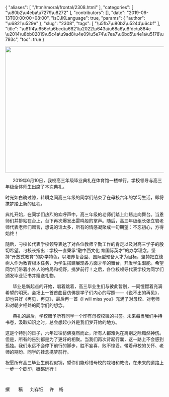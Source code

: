 {
    "aliases": [
        "/html/moral/frontal/2308.html"
    ],
    "categories": [
        "\u80b2\u4eba\u7279\u8272"
    ],
    "contributors": [],
    "date": "2019-06-13T00:00:00+08:00",
    "isCJKLanguage": true,
    "params": {
        "author": "\u6821\u529e"
    },
    "slug": "2308",
    "tags": [
        "\u5fb7\u80b2\u524d\u6cbf"
    ],
    "title": "\u81f4\u656c\u6bcd\u6821\u2022\u643a\u68a6\u8fdc\u884c \u2014\u8bb02019\u5c4a\u9ad8\u4e09\u5e74\u7ea7\u6bd5\u4e1a\u5178\u793c",
    "toc": true
}


<img
    src="https://cdn.tfls.online/mirror/full/3f495f971f603f36fd26c1f595e691e778104e94.jpg"
    style="display:block;margin-left:auto;margin-right:auto;"
    decoding="async"
    fetchpriority="auto"
    loading="lazy"
    height="400"
    width="600"
/>






       2019年6月10日，我校高三年级毕业典礼在体育馆一楼举行。学校领导与高三年级全体师生出席了本次典礼。       
 



时光如白驹过隙，转瞬之间高三年级的同学们结束了在母校六年的学习生活，即将携梦踏上新的征程。




典礼开始，在同学们热烈的欢呼声中，高三年级的老师们踏上红毯走向舞台。当恩师们并排站在台上，台下再次爆发出雷鸣般的掌声。随后，高三年级组长张立岩老师代表老师们赠言，想说的话太多，所有的情感凝聚成一句期望：不忘初心，方得始终！




随后，刁校长代表学校领导表达了对各位教师辛勤工作的肯定以及对高三学子的殷切希望。刁校长指出：学校一直秉承“融中西文化 育国际英才”的办学理念，坚持“开放式教育”的办学特色，以培养复合型、国际型预备人才为目标，坚持把立德树人作为教育根本任务，为学生搭建展现各方面才华的舞台，开发学生潜能。希望同学们带着小外人的格局和视野，携梦前行！之后，各位校领导代表学校为同学们颁发毕业证书并赠送礼物。
 



       毕业是新起点的开始，唱着跳着，高三毕业生们与彼此暂别，一同憧憬着充满希望的明天。会场上一首首曲目仿佛是学子们内心的写照——《说不出的再见》，却也只好《再见，再见》，最后再一首《I will miss you》充满了对母校、对老师和对朝夕相处的同学们的想念。
 



       典礼的最后，学校赠予所有同学一个印有母校校徽的书签。未来每当我们手持书卷，汲取知识之时，总会想起小外是我们梦开始的地方。
 



这是个特别的日子，六年过往仿佛戛然而止，所有人都难免在离别之际黯然神伤。但是，所有的告别都是为了更好的相聚。当我们再次背起行囊，这一路上不会感到孤独。我们永远不会停下前行的脚步，胜不妄喜，败不惶妥。带着母校的关怀、老师的期盼、同学的挂念携梦前行。




祝愿所有高三毕业生前程似锦，望你们能珍惜母校的栽培和教诲，在未来的道路上一步一个脚印，砥砺远行！




  
 



撰       稿      刘存钰     许    畅
 





